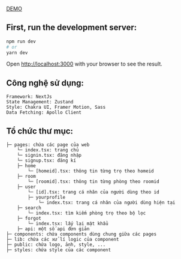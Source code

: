 <a href="https://timphongtro.vercel.app/">DEMO</a>

## First, run the development server:

```bash
npm run dev
# or
yarn dev
```

Open [http://localhost:3000](http://localhost:3000) with your browser to see the result.

## Công nghệ sử dụng:

    Framework: NextJs
    State Management: Zustand
    Style: Chakra UI, Framer Motion, Sass
    Data Fetching: Apollo Client

## Tổ chức thư mục:

    ├─ pages: chứa các page của web
        └─ index.tsx: trang chủ
        └─ signin.tsx: đăng nhập
        └─ signup.tsx: đăng kí
        ├─ home
            └─ [homeid].tsx: thông tin từng trọ theo homeid
        ├─ room
            └─ [roomid].tsx: thông tin từng phòng theo roomid
        ├─ user
            └─ [id].tsx: trang cá nhân của người dùng theo id
            ├─ yourprofile
                └─ index.tsx: trang cá nhân của người dùng hiện tại
        ├─ search
            └─ index.tsx: tìm kiếm phòng trọ theo bộ lọc
        ├─ forgot
            └─ index.tsx: lấy lại mật khẩu
        ├─ api: một số api đơn giản
    ├─ components: chứa components dùng chung giữa các pages
    ├─ lib: chứa các xử lí logic của component
    ├─ public: chứa logo, ảnh, style, ...
    ├─ styles: chứa style của các component
